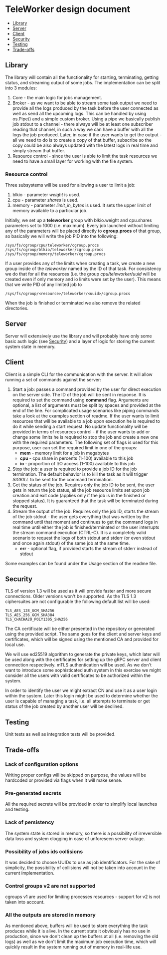 # TeleWorker design document #

- [Library](#library)
- [Server](#server)
- [Client](#client)
- [Security](#security)
- [Testing](#testing)
- [Trade-offs](#trade-offs)

## Library

The library will contain all the functionality for starting, terminating, getting status, and streaming output of some jobs. The implementation can be split into 3 modules:

1. Core - the main logic for jobs management.
1. Broker - as we want to be able to stream some task output we need to provide all the logs produced by the task before the user connected as well as send all the upcoming logs.
This can be handled by using os.Pipe() and a simple custom broker. Using a pipe we basically publish job stdout to a channel - there always will be at least one subscriber reading that channel, in such a way we can have a buffer with all the logs the job produced.
Later, in case if the user wants to get the output - all we need to do is to create a copy of that buffer, subscribe so the copy could be also always updated with the latest logs in real time and simply stream that buffer.   
1. Resource control - since the user is able to limit the task resources we need to have a small layer for working with the file system.  

### Resource control
Three subsystems will be used for allowing a user to limit a job:
1.  blkio - parameter _weight_ is used.
1.  cpu - parameter _shares_ is used. 
1. memory - parameter _limit_in_bytes_ is used. It sets the upper limit of memory available to a particular job. 

Initially, we set up a **teleworker** group with blkio.weight and cpu.shares parameters set to 1000 (i.e. maximum).
Every job launched without limiting any of the parameters will be placed directly to **cgroup.procs** of that group, so basically we will write the job PID into the following:
```
/sys/fs/cgroup/cpu/teleworker/cgroup.procs
/sys/fs/cgroup/blkio/teleworker/cgroup.procs
/sys/fs/cgroup/memory/teleworker/cgroup.procs
```
If a user provides any of the limits when creating a task, we create a new group inside of the _teleworker_ named by the ID of that task. For consistency we do that for all the resources (i.e. the group _cpu/teleworker/uuid_ will be created even if only memory and io limits were set by the user). This means that we write PID of any limited job to
```
/sys/fs/cgroup/<resource>/teleworker/<uuid>/cgroup.procs
```

When the job is finished or terminated we also remove the related directories.


## Server

Server will extensively use the library and will probably have only some basic auth logic (see [Security](#security)) and a layer of logic for storing the current system state in memory.  


## Client

Client is a simple CLI for the communication with the server. It will allow running a set of commands against the server:

1. Start a job: passes a command provided by the user for direct execution on the server side. The ID of the job will be sent in response.
It is required to set the command using **command** flag.
Arguments are optional, a list of arguments must be split by spaces and provided at the end of the line. For complicated usage scenarios like piping commands take a look at the examples section of readme.
If the user wants to limit resources that will be available to a job upon execution he is required to do it while sending a start request.
No update functionality will be provided in terms of resources control - if the user wants to add or change some limits he is required to stop the job and create a new one with the required parameters.
The following set of flags is used for this purpose, user can set the required limit in one of the groups:
    * **mem** - memory limit for a job in megabytes
    * **cpu** - cpu share in percents (1-100) available to this job
    * **io** - proportion of I/O access (1-100) available to this job
1. Stop the job: a user is required to provide a job ID for the job termination. The default behavior is to kill the task as it will trigger _SIGKILL_ to be sent for the command termination.
1. Get the status of the job. Requires only the job ID to be sent, the user gets in return the job status, all the job resource limits set upon job creation and exit code (applies only if the job is in the finished or stopped status).
It is guaranteed that the task will be terminated during the request.
1. Stream the output of the job. Requires only the job ID, starts the stream of the job stdout - the user gets everything that was written by the command until that moment and continues to get the command logs in real time until either the job is finished/terminated or the user interrupts the stream command execution (CTRL-C).
It is a completely valid scenario to request the logs of both stdout and stderr (or even stdout and once again stdout) of the same job at the same time. 
    * **err** - optional flag, if provided starts the stream of stderr instead of stdout

Some examples can be found under the Usage section of the readme file.


## Security

TLS of version 1.3 will be used as it will provide faster and more secure connections. Older versions won't be supported. 
As the TLS 1.3 ciphersuites are not configurable the following default list will be used:
```
TLS_AES_128_GCM_SHA256
TLS_AES_256_GCM_SHA384
TLS_CHACHA20_POLY1305_SHA256
```
The CA certificate will be either presented in the repository or generated using the provided script.
The same goes for the client and server keys and certificates, which will be signed using the mentioned CA and provided for local use.

We will use ed25519 algorithm to generate the private keys, which later will be used along with the certificates for setting up the gRPC server and client connection respectively.
mTLS authentication will be used. As we don't want to introduce some sophisticated auth system in this exercise we might consider all the users with valid certificates to be authorized within the system. 

In order to identify the user we might extract CN and use it as a user login within the system. Later this login might be used to determine whether the user is capable of managing a task, i.e. all attempts to terminate or get status of the job created by another user will be declined.  

## Testing

Unit tests as well as integration tests will be provided.

## Trade-offs

### Lack of configuration options
Writing proper configs will be skipped on purpose, the values will be hardcoded or provided via flags when it will make sense.

### Pre-generated secrets
All the required secrets will be provided in order to simplify local launches and testing. 

### Lack of persistency
The system state is stored in memory, so there is a possibility of irreversible data loss and system clogging in case of unforeseen server outage.

### Possibility of jobs ids collisions
It was decided to choose UUIDs to use as job identificators. For the sake of simplicity, the possibility of collisions will not be taken into account in the current implementation.

### Control groups v2 are not supported
cgroups v1 are used for limiting processes resources - support for v2 is not taken into account.

### All the outputs are stored in memory
As mentioned above, buffers will be used to store everything the task produces while it is alive.
In the current state it obviously has no use in production, since we don't clean up the buffers at all (i.e. removing the old logs) as well as we don't limit the maximum job execution time, which will quickly result in the system running out of memory in real-life use. 